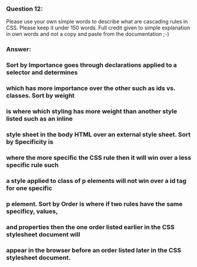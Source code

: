 ### Question 12:

Please use your own simple words to describe what are cascading rules in CSS. Please keep it under 150 words. Full credit given to simple explanation in own words and not a copy and paste from the documentation ;-)

### Answer:
### Sort by Importance goes through declarations applied to a selector and determines 
### which has more importance over the other such as ids vs. classes. Sort by weight
### is where which styling has more weight than another style listed such as an inline 
### style sheet in the body HTML over an external style sheet. Sort by Specificity is
### where the more specific the CSS rule then it will win over a less specific rule such
### a style applied to class of p elements will not win over a id tag for one specific 
### p element. Sort by Order is where if two rules have the same specificy, values, 
### and properties then the one order listed earlier in the CSS stylesheet document will
### appear in the browser before an order listed later in the CSS stylesheet document.       
